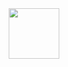 <div id="header" align = "center">
 <img src = "https://i.giphy.com/media/v1.Y2lkPTc5MGI3NjExY2IzenExbG40NWlwemRtamJ4amdib2UxMTVueGpka2NhajRxZGIwMyZlcD12MV9pbnRlcm5hbF9naWZfYnlfaWQmY3Q9Zw/FoVzfcqCDSb7zCynOp/giphy.gif" width = "100">
</div>
